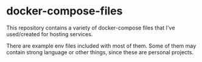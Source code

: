 # docker-compose-files
This repository contains a variety of docker-compose files that I've used/created for hosting services. 

There are example env files included with most of them. Some of them may contain strong language or other things, since these are personal projects.
